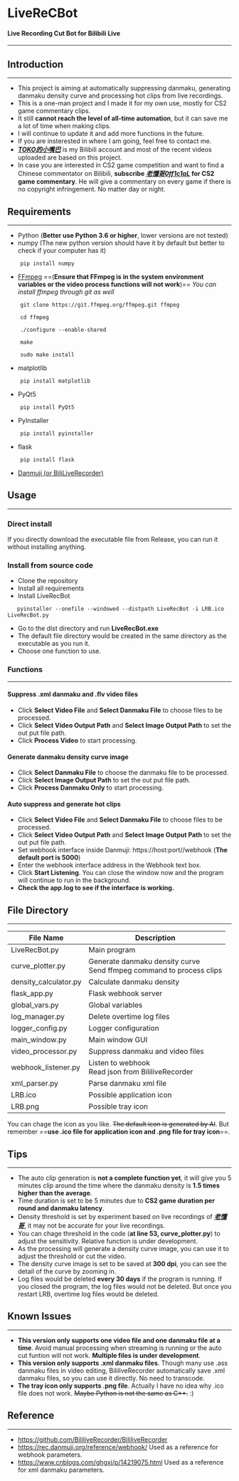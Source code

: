 # LiveReCBot
#### Live Recording Cut Bot for Bilibili Live

**********

## Introduction

**********

* This project is aiming at automatically suppressing danmaku, generating danmaku density curve and processing hot clips from live recordings.
* This is a one-man project and I made it for my own use, mostly for CS2 game commentary clips.
* It still __cannot reach the level of all-time automation__, but it can save me a lot of time when making clips.
* I will continue to update it and add more functions in the future.
* If you are insterested in where I am going, feel free to contact me.
* __*<u>[TOKO的小嘴巴](https://space.bilibili.com/202371545?spm_id_from=333.337.0.0)</u>*__ is my Bilibili account and most of the recent videos uploaded are based on this project.
* In case you are interested in CS2 game competition and want to find a Chinese commentator on Bilibili, __subscribe __*<u>[老懂哥0ff1c1aL](https://space.bilibili.com/475083446?spm_id_from=333.337.0.0)</u>*__ for CS2 game commentary__. He will give a commentary on every game if there is no copyright infringement. No matter day or night.

## Requirements

**********

* Python (__Better use Python 3.6 or higher__, lower versions are not tested)
* numpy (The new python version should have it by default but better to check if  your computer has it)
```
    pip install numpy
```
* <u>[FFmpeg](https://www.gyan.dev/ffmpeg/builds/)</u> ==(__Ensure that FFmpeg is in the system environment variables or the video process functions will not work__)==
*You can install ffmpeg through git as well*
```
    git clone https://git.ffmpeg.org/ffmpeg.git ffmpeg

    cd ffmpeg

    ./configure --enable-shared

    make

    sudo make install
```
* matplotlib
```
    pip install matplotlib
```
* PyQt5
```
    pip install PyQt5
```
* PyInstaller
```
    pip install pyinstaller
```
* flask
```
    pip install flask
```
* <u>[Danmuji (or BiliLiveRecorder)]( https://github.com/BililiveRecorder/BililiveRecorder/releases)</u>

## Usage

**********

### Direct install

If you directly download the executable file from Release, you can run it without installing anything.

### Install from source code

* Clone the repository
* Install all requirements
* Install LiveRecBot
 ```
    pyinstaller --onefile --windowed --distpath LiveRecBot -i LRB.ico LiveRecBot.py
```
* Go to the dist directory and run __LiveRecBot.exe__
* The default file directory would be created in the same directory as the executable as you run it.
* Choose one function to use.

### Functions

**********

#### Suppress .xml danmaku and .flv video files
* Click __Select Video File__ and __Select Danmaku File__ to choose files to be processed.
* Click __Select Video Output Path__ and __Select Image Output Path__ to set the out put file path.
* Click __Process Video__ to start processing.

#### Generate danmaku density curve image
* Click __Select Danmaku File__ to choose the danmaku file to be processed.
* Click __Select Image Output Path__ to set the out put file path.
* Click __Process Danmaku Only__ to start processing.

#### Auto suppress and generate hot clips
* Click __Select Video File__ and __Select Danmaku File__ to choose files to be processed.
* Click __Select Video Output Path__ and __Select Image Output Path__ to set the out put file path.
* Set webhook interface inside Danmuji: https://host:port//webhook (__The default port is 5000__)
* Enter the webhook interface address in the Webhook text box.
* Click __Start Listening__. You can close the window now and the program will continue to run in the background.
* __Check the app.log to see if the interface is working.__

## File Directory

**********

| File Name | Description |
| --------- | ----------- |
| LiveRecBot.py | Main program |
| curve_plotter.py | Generate danmaku density curve <br>Send ffmpeg command to process clips|
| density_calculator.py | Calculate danmaku density |
| flask_app.py | Flask webhook server |
| global_vars.py | Global variables |
| log_manager.py | Delete overtime log files |
| logger_config.py | Logger configuration |
| main_window.py | Main window GUI |
| video_processor.py | Suppress danmaku and video files |
| webhook_listener.py | Listen to webhook <br>Read json from BililiveRecorder |
| xml_parser.py | Parse danmaku xml file |
| LRB.ico | Possible application icon |
| LRB.png | Possible tray icon |

You can chage the icon as you like. ~~The default icon is generated by AI~~.
 But remember ==__use .ico file for application icon and .png file for tray icon__==.

 ## Tips

**********

* The auto clip generation is __not a complete function yet__, it will give you 5 minutes clip around the time where the danmaku density is __1.5 times higher than the average__. 
* Time duration is set to be 5 minutes due to __CS2 game duration per round and danmaku latency__.
* Density threshold is set by experiment based on live recordings of __*<u>[老懂哥](https://live.bilibili.com/21674333?broadcast_type=0&is_room_feed=1&spm_id_from=333.999.to_liveroom.0.click&live_from=86002)</u>*__, it may not be accurate for your live recordings.
* You can chage threshold in the code (__at line 53, curve_plotter.py__) to adjust the sensitivity. Relative function is under development.
* As the processing will generate a density curve image, you can use it to adjust the threshold or cut the video.
* The density curve image is set to be saved at __300 dpi__, you can see the detail of the curve by zooming in.
* Log files would be deleted __every 30 days__ if the program is running. If you closed the program, the log files would not be deleted. But once you restart LRB, overtime log files would be deleted.

## Known Issues

**********

* __This version only supports one video file and one danmaku file at a time__. Avoid manual processing when streaming is running or the auto cut funtion will not work. __Multiple files is under development__.
* __This version only supports .xml danmaku files__. Though many use .ass danmaku files in video editing, BililiveRecorder automatically save .xml danmaku files, so you can use it directly. No need to transcode.
* __The tray icon only supports .png file__. Actually I have no idea why .ico file does not work. ~~Maybe Python is not the same as C++.~~ :)

## Reference

**********

* https://github.com/BililiveRecorder/BililiveRecorder
* https://rec.danmuji.org/reference/webhook/ Used as a reference for webhook parameters.
* https://www.cnblogs.com/ghgxj/p/14219075.html Used as a reference for xml danmaku parameters.